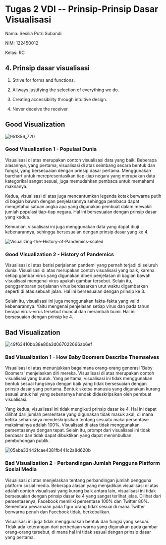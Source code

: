 # Tugas 2 VDI \-- Prinsip-Prinsip Dasar Visualisasi

Nama: Sesilia Putri Subandi

NIM: 122450012

Kelas: RC

## 4. Prinsip dasar visualisasi

1.  Strive for forms and functions.

2.  Allways justifying the selection of everything we do.

3.  Creating accessibility through intuitive design.

4.  Never deceive the receiver.

## Good Visualization

![951856_720](https://github.com/user-attachments/assets/e7950a17-389c-466e-9926-e3edabdfc460)

### Good Visualization 1 - Populasi Dunia

Visualisasi di atas merupakan contoh visualisasi data yang baik.
Beberapa alasannya, yang pertama, visualisasi di atas seimbang secara
bentuk dan fungsi, yang bersesuaian dengan prinsip dasar pertama.
Menggunakan barchart untuk merepresentasikan tiap-tiap negara yang
merupakan data kategorikal sangat sesuai, juga memudahkan pembaca untuk
memahami maknanya.

Kedua, visualisasi di atas juga mencantumkan legenda kotak berwarna
putih di bagian bawah dengan penjelasannya sehingga pembaca dapat
mengetahui satuan angka apa yang digunakan pembuat dalam mewakili jumlah
populasi tiap-tiap negara. Hal ini bersesuaian dengan prinsip dasar yang
kedua.

Kemudian, visualisasi ini juga menggunakan data yang dapat diuji
kebenarannya, sehingga bersesuaian dengan prinsip dasar yang ke 4.

![Visualizing-the-History-of-Pandemics-scaled](https://github.com/user-attachments/assets/82508117-bc3e-4984-8ae2-613a6f57bf2d)

### Good Visualization 2 - History of Pandemics

Visualisasi di atas berisi perjalanan pandemi yang pernah terjadi di
seluruh dunia. Visualisasi di atas merupakan contoh visualisasi yang
baik, karena setiap gambar virus yang digunakan diberi penjelasan di
bagian bawah visualisasi mengenai virus apakah gambar tersebut. Selain
itu, penggambaran perjalanan virus berdasarkan urut waktu digambarkan
seperti di atas sebuah jalan. Hal ini bersesuaian dengan prinsip ke 3.

Selain itu, visualisasi ini juga menggunakan fakta-fakta yang valid
kebenarannya. Yaitu mengenai penjelasan setiap virus dan pada tahun
berapa virus-virus tersebut muncul dan merambah bumi. Hal ini
bersesuaian dengan prinsip ke 4.

## Bad Visualization

![49f63410bb38e80a3d067022666ab6ef](https://github.com/user-attachments/assets/6769a7fa-6753-4ba0-84a2-436645a2cc6d)

### Bad Visualization 1 - How Baby Boomers Describe Themselves

Visualisasi di atas menunjukkan bagaimana orang-orang generasi \'Baby
Boomers\' menjelaskan diri mereka. Visualisasi di atas merupakan contoh
visualisasi yang buruk. Yang pertama, visualisasi ini tidak menggunakan
bentuk sesuai fungsinya dengan baik yang tidak bersesuaian dengan
prinsip dasar yang pertama. Bentuk sketsa manusia yang digunakan kurang
sesuai untuk hal yang sebenarnya hendak dideskripsikan oleh pembuat
visualisasi.

Yang kedua, visualisasi ini tidak mengikuti prinsip dasar ke 4. Hal ini
dapat dilihat dari jumlah persentase yang digunakan tidak masuk akal, di
mana ketika seharusnya mendeskripsikan tentang sesuatu maka persentase
maksimalnya adalah 100%. Visualisasi di atas tidak menggunakan
persentasenya dengan tepat. Selain itu, prompt dari visualisasi ini
tidak berdasar dan tidak dapat dibuktikan yang dapat menimbulkan
pembohongan publik.

![05aba33442fcae4381fb441c2a8d620b](https://github.com/user-attachments/assets/6952645c-ae73-4113-9edd-b53ccb7d97fc)

### Bad Visualization 2 - Perbandingan Jumlah Pengguna Platform Sosial Media

Visualisasi di atas menjelaskan tentang perbandingan jumlah pengguna
platform sosial media. Beberapa alasan yang menjadikan visualisasi di
atas adalah contoh visualisasi yang kurang baik antara lain, visualisasi
ini tidak bersesuaian dengan prinsip dasar ke 4 yang sangat terlihat
jelas. Dilihat dari persentasenya, Facebook memiliki persentase 100% dan
Twitter 80%. Sementara pewarnaan pada figur orang tidak sesuai di mana
Twitter berwarna penuh dan Facebook tidak, berkebalikan.

Visualisasi ini juga tidak menggunakan bentuk dan fungsi yang sesuai.
Tidak ada keterangan dari perbedaan warna yang digunakan pada gambar
orang-orang tersebut, di mana hal ini tidak sesuai dengan prinsip dasar
yang pertama.
